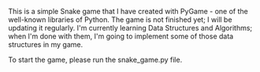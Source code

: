 This is a simple Snake game that I have created with PyGame - one of the well-known libraries of Python. The game is not finished yet; I will be updating it regularly. I'm currently learning Data Structures and Algorithms; when I'm done with them, I'm going to implement some of those data structures in my game.

To start the game, please run the snake_game.py file.

